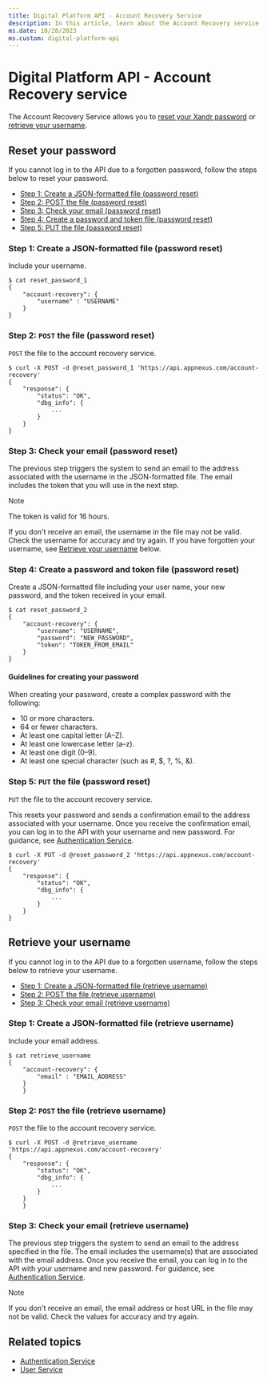 ```yaml
---
title: Digital Platform API - Account Recovery Service
description: In this article, learn about the Account Recovery service and step-by-step instructions on how to reset your acoount password or retrieve your username.
ms.date: 10/28/2023
ms.custom: digital-platform-api
---
```


# Digital Platform API - Account Recovery service

The Account Recovery Service allows you to [reset your Xandr password](#reset-your-password) or [retrieve your username](#retrieve-your-username).

## Reset your password

If you cannot log in to the API due to a forgotten password, follow the steps below to reset your password.

- [Step 1: Create a JSON-formatted file (password reset)](#step-1-create-a-json-formatted-file-password-reset)
- [Step 2: POST the file (password reset)](#step-2-post-the-file-password-reset)
- [Step 3: Check your email (password reset)](#step-3-check-your-email-password-reset)
- [Step 4: Create a password and token file (password reset)](#step-4-create-a-password-and-token-file-password-reset)
- [Step 5: PUT the file (password reset)](#step-5-put-the-file-password-reset)

### Step 1: Create a JSON-formatted file (password reset)

Include your username.

```
$ cat reset_password_1
{
    "account-recovery": {
        "username" : "USERNAME"
    }
}
```

### Step 2: `POST` the file (password reset)

`POST` the file to the account recovery service.

```
$ curl -X POST -d @reset_password_1 'https://api.appnexus.com/account-recovery'
{
    "response": {
        "status": "OK",
        "dbg_info": {
            ...
        }
    }
}
```

### Step 3: Check your email (password reset)

The previous step triggers the system to send an email to the address associated with the username in the JSON-formatted file. The email includes the token that you will use in the next step.

> [!NOTE]
> The token is valid for 16 hours.
>
> If you don't receive an email, the username in the file may not be valid. Check the username for accuracy and try again. If you have forgotten your username, see [Retrieve your username](#retrieve-your-username) below.

### Step 4: Create a password and token file (password reset)

Create a JSON-formatted file including your user name, your new password, and the token received in your email.

```
$ cat reset_password_2
{
    "account-recovery": {
        "username": "USERNAME",
        "password": "NEW_PASSWORD",
        "token": "TOKEN_FROM_EMAIL"
    }
}
```

#### Guidelines for creating your password

When creating your password, create a complex password with the following:

- 10 or more characters.
- 64 or fewer characters.
- At least one capital letter (A–Z).
- At least one lowercase letter (a–z).
- At least one digit (0–9).
- At least one special character (such as \#, $, ?, %, &).

### Step 5: `PUT` the file (password reset)

`PUT` the file to the account recovery service.

This resets your password and sends a confirmation email to the address associated with your username. Once you receive the confirmation email, you can log in to the API with your username and new password. For guidance, see [Authentication Service](authentication-service.md).

```
$ curl -X PUT -d @reset_password_2 'https://api.appnexus.com/account-recovery'
{
    "response": {
        "status": "OK",
        "dbg_info": {
            ...
        }
    }
}
```

## Retrieve your username

If you cannot log in to the API due to a forgotten username, follow the steps below to retrieve your username.

- [Step 1: Create a JSON-formatted file (retrieve username)](#step-1-create-a-json-formatted-file-retrieve-username)
- [Step 2: POST the file (retrieve username)](#step-2-post-the-file-retrieve-username)
- [Step 3: Check your email (retrieve username)](#step-3-check-your-email-retrieve-username)

### Step 1: Create a JSON-formatted file (retrieve username)

Include your email address.

```
$ cat retrieve_username
{
    "account-recovery": {
        "email" : "EMAIL_ADDRESS"
    }
    }
```

### Step 2: `POST` the file (retrieve username)

`POST` the file to the account recovery service.

```
$ curl -X POST -d @retrieve_username 'https://api.appnexus.com/account-recovery'
{
    "response": {
        "status": "OK",
        "dbg_info": {
            ... 
        }
    }
    }
```

### Step 3: Check your email (retrieve username)

The previous step triggers the system to send an email to the address specified in the file. The email includes the username(s) that are
associated with the email address. Once you receive the email, you can log in to the API with your username and new password. For guidance, see [Authentication Service](authentication-service.md).

> [!NOTE]
> If you don't receive an email, the email address or host URL in the file may not be valid. Check the values for accuracy and try again.

## Related topics

- [Authentication Service](authentication-service.md)
- [User Service](user-service.md)
